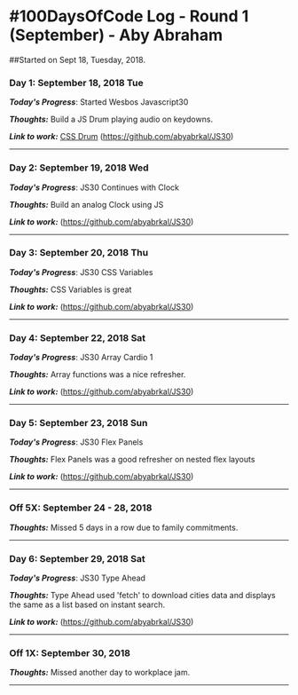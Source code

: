 # #100DaysOfCode Log - Round 1 (September) - Aby Abraham

##Started on Sept 18, Tuesday, 2018.



### Day 1: September 18, 2018 Tue
***Today's Progress***: Started Wesbos Javascript30 

***Thoughts:*** Build a JS Drum playing audio on keydowns.

***Link to work:*** [CSS Drum](https://github.com/abyabrkal/JS30) (https://github.com/abyabrkal/JS30)
***


### Day 2: September 19, 2018 Wed

***Today's Progress***: JS30 Continues with Clock

***Thoughts:*** Build an analog Clock using JS

***Link to work:*** (https://github.com/abyabrkal/JS30)

***

### Day 3: September 20, 2018 Thu

***Today's Progress***: JS30 CSS Variables

***Thoughts:*** CSS Variables is great

***Link to work:***  (https://github.com/abyabrkal/JS30)

***
### Day 4: September 22, 2018 Sat

***Today's Progress***: JS30 Array Cardio 1

***Thoughts:*** Array functions was a nice refresher.

***Link to work:***  (https://github.com/abyabrkal/JS30)

***
### Day 5: September 23, 2018 Sun

***Today's Progress***: JS30 Flex Panels

***Thoughts:*** Flex Panels was a good refresher on nested flex layouts

***Link to work:***  (https://github.com/abyabrkal/JS30)

***

### Off 5X: September 24 - 28, 2018

***Thoughts:*** Missed 5 days in a row due to family commitments.

***

### Day 6: September 29, 2018 Sat

***Today's Progress***: JS30 Type Ahead

***Thoughts:*** Type Ahead used 'fetch' to download cities data and displays the same as a list based on instant search.

***Link to work:***  (https://github.com/abyabrkal/JS30)

***
### Off 1X: September 30, 2018

***Thoughts:*** Missed another day to workplace jam. 

***


